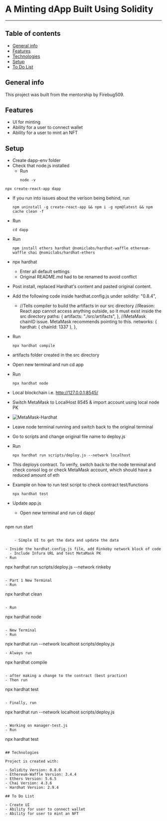 # A Minting dApp Built Using Solidity

---

## Table of contents

- [General info](#general-info)
- [Features](#features)
- [Technologies](#technologies)
- [Setup](#setup)
- [To Do List](#to-do-list)

## General info

This project was built from the mentorship by Firebug509.

## Features

- UI for minting
- Ability for a user to connect wallet
- Ability for a user to mint an NFT

## Setup

- Create dapp-env folder
- Check that node.js installed
  - Run
    ```
    node -v
    ```

```
npx create-react-app dapp
```

- If you run into issues about the verison being behind, run

  ```
  npm uninstall -g create-react-app && npm i -g npm@latest && npm cache clean -f
  ```

- Run

  ```
  cd dapp
  ```

- Run

  ```
  npm install ethers hardhat @nomiclabs/hardhat-waffle ethereum-waffle chai @nomiclabs/hardhat-ethers
  ```

- npx hardhat
  - Enter all default settings
  - Original README.md had to be renamed to avoid conflict
- Post install, replaced Hardhat's content and pasted original content.
- Add the following code inside hardhat.config.js under solidity: "0.8.4",
  - //Tells compiler to build the artifacts in our src directory
    //Reason: React app cannot access anything outside, so it must exist inside the src directory
    paths: {
    artifacts: "./src/artifacts",
    },
    //MetaMask chainID issue. MetaMask recommends pointing to this.
    networks: {
    hardhat: {
    chainId: 1337
    },
    },
- Run

  ```
  npx hardhat compile
  ```

- artifacts folder created in the src directory
- Open new terminal and run cd app
- Run

  ```
  npx hardhat node
  ```



- Local blockchain i.e. http://127.0.0.1:8545/

- Switch MetaMask to LocalHost 8545 & import account using local node PK
- ![MetaMask-Hardhat](https://user-images.githubusercontent.com/96752508/168085825-7963931a-867a-4fc7-99d9-0afdbc7fdd9d.png)
- Leave node terminal running and switch back to the original terminal
- Go to scripts and change original file name to deploy.js
- Run

  ```
  npx hardhat run scripts/deploy.js --network localhost
  ```

- This deploys contract. To verify, switch back to the node terminal and check consol log or check MetaMask account, which should have a reduced amount of eth
- Example on how to run test script to check contract test/functions
  ```
  npx hardhat test
  ```



- Update app.js
  - Open new terminal and run cd dapp/
  ```
npm run start
```

    - Simple UI to get the data and update the data

- Inside the hardhat.config.js file, add Rinkeby network block of code
  - Include Infura URL and test MetaMask PK
- Run

```
npx hardhat run scripts/deploy.js --network rinkeby
```

- Part 1 New Terminal
- Run

```
 npx hardhat clean
```

- Run

```
npx hardhat node
```

- New Terminal
- Run
  ```
  npx hardhat run --network localhost scripts/deploy.js
  ```
- Always run

```
 npx hardhat compile
```

- after making a change to the contract (best practice)
- Then run

```
npx hardhat test
```

- Finally, run

```
npx hardhat run --network localhost scripts/deploy.js
```

- Working on manager-test.js
- Run

```
 npx hardhat test
```

## Technologies

Project is created with:

- Solidity Version: 0.8.0
- Ethereum-Waffle Version: 3.4.4
- Ethers Version: 5.6.5
- Chai Version: 4.3.6
- Hardhat Version: 2.9.4

## To Do List

- Create UI
- Ability for user to connect wallet
- Ability for user to mint an NFT

